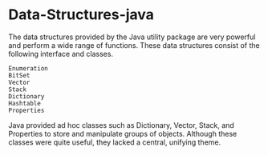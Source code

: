 # Data-Structures-java
The data structures provided by the Java utility package are very powerful and perform a wide range of functions. These data structures consist of the following interface and classes.

    Enumeration
    BitSet
    Vector
    Stack
    Dictionary
    Hashtable
    Properties

Java provided ad hoc classes such as Dictionary, Vector, Stack, and Properties to store and manipulate groups of objects. Although these classes were quite useful, they lacked a central, unifying theme.
